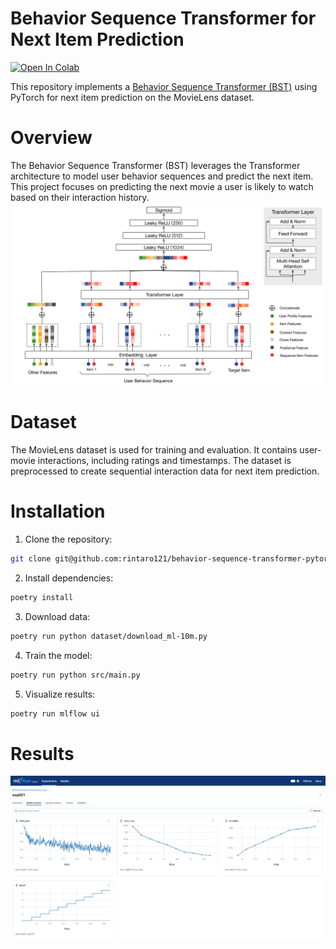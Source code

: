 # Behavior Sequence Transformer for Next Item Prediction
[![Open In Colab](https://colab.research.google.com/assets/colab-badge.svg)](https://colab.research.google.com/drive/1gv3jAHTLgVChAlw7JyRFM5YTGrCX1PIF?usp=sharing)

This repository implements a [Behavior Sequence Transformer (BST)](https://arxiv.org/abs/1905.06874) using PyTorch for next item prediction on the MovieLens dataset.

# Overview
The Behavior Sequence Transformer (BST) leverages the Transformer architecture to model user behavior sequences and predict the next item. This project focuses on predicting the next movie a user is likely to watch based on their interaction history.
![bst](/img/bst.png)

# Dataset
The MovieLens dataset is used for training and evaluation. It contains user-movie interactions, including ratings and timestamps. The dataset is preprocessed to create sequential interaction data for next item prediction.

# Installation

1. Clone the repository:
```bash
git clone git@github.com:rintaro121/behavior-sequence-transformer-pytorch.git
```

2. Install dependencies:
```bash
poetry install
```

3. Download data:
```bash
poetry run python dataset/download_ml-10m.py 
```

4. Train the model:
```bash
poetry run python src/main.py
```

5. Visualize results:
```bash
poetry run mlflow ui
```

# Results
![results](/img/results.png)

